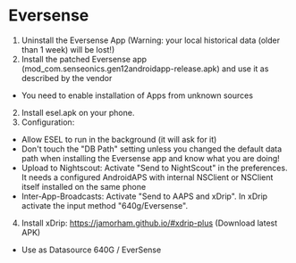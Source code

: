 # Eversense 

1. Uninstall the Eversense App (Warning: your local historical data (older than 1 week) will be lost!)
1. Install the patched Eversense app (mod_com.senseonics.gen12androidapp-release.apk) and use it as described by the vendor
  * You need to enable installation of Apps from unknown sources
2. Install esel.apk on your phone.
3. Configuration:
  * Allow ESEL to run in the background (it will ask for it)
  * Don't touch the "DB Path" setting unless you changed the default data path when installing the Eversense app and know what you are doing!
  * Upload to Nightscout: Activate "Send to NightScout" in the preferences. It needs a configured AndroidAPS with internal NSClient or NSClient itself installed on the same phone
  * Inter-App-Broadcasts: Activate "Send to AAPS and xDrip". In xDrip activate the input method "640g/Eversense".
4. Install xDrip: https://jamorham.github.io/#xdrip-plus (Download latest APK)
  * Use as Datasource 640G / EverSense


